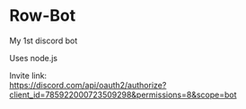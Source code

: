 # Row-Bot
My 1st discord bot

Uses node.js

Invite link:<br />
https://discord.com/api/oauth2/authorize?client_id=785922000723509298&permissions=8&scope=bot
